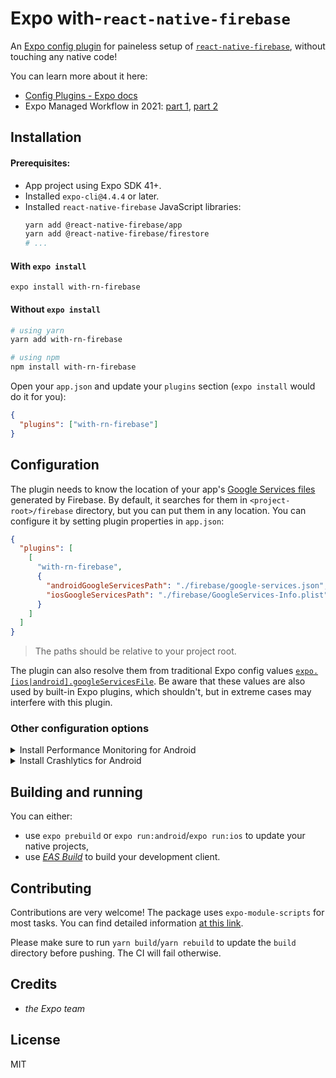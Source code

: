 # Expo with-`react-native-firebase`

An [Expo config plugin](https://docs.expo.io/guides/config-plugins) for paineless setup of [`react-native-firebase`](https://rnfirebase.io/), without touching any native code!

You can learn more about it here:

- [Config Plugins - Expo docs](https://docs.expo.io/guides/config-plugins)
- Expo Managed Workflow in 2021: [part 1](https://blog.expo.io/expo-managed-workflow-in-2021-5b887bbf7dbb), [part 2](https://blog.expo.io/expo-managed-workflow-in-2021-d1c9b68aa10)

## Installation

#### Prerequisites:

- App project using Expo SDK 41+.
- Installed `expo-cli@4.4.4` or later.
- Installed `react-native-firebase` JavaScript libraries:
  ```sh
  yarn add @react-native-firebase/app
  yarn add @react-native-firebase/firestore
  # ...
  ```

#### With `expo install`

```
expo install with-rn-firebase
```

#### Without `expo install`

```sh
# using yarn
yarn add with-rn-firebase

# using npm
npm install with-rn-firebase
```

Open your `app.json` and update your `plugins` section (`expo install` would do it for you):

```json
{
  "plugins": ["with-rn-firebase"]
}
```

## Configuration

The plugin needs to know the location of your app's [Google Services files](https://support.google.com/firebase/answer/7015592#zippy=%2Cin-this-article) generated by Firebase. By default, it searches for them in `<project-root>/firebase` directory, but you can put them in any location. You can configure it by setting plugin properties in `app.json`:

```json
{
  "plugins": [
    [
      "with-rn-firebase",
      {
        "androidGoogleServicesPath": "./firebase/google-services.json",
        "iosGoogleServicesPath": "./firebase/GoogleServices-Info.plist"
      }
    ]
  ]
}
```

> The paths should be relative to your project root.

The plugin can also resolve them from traditional Expo config values [`expo.[ios|android].googleServicesFile`](https://docs.expo.io/versions/v41.0.0/config/app/#googleservicesfile). Be aware that these values are also used by built-in Expo plugins, which shouldn't, but in extreme cases may interfere with this plugin.

### Other configuration options

<details>
<summary>Install Performance Monitoring for Android</summary>

In order to install [Performance Monitoring](https://rnfirebase.io/perf/usage) on Android, set `androidOptions.installPerfMonitoring` to `true`:

```json
{
  "plugins": [
    [
      "with-rn-firebase",
      {
        //...
        "androidOptions": {
          "installPerfMonitoring": true
        }
      }
    ]
  ]
}
```

</details>

<details>
<summary>Install Crashlytics for Android</summary>

In order to install [Crashlytics](https://rnfirebase.io/crashlytics/usage) on Android, set `androidOptions.installCrashlytics` to `true`:

```json
{
  "plugins": [
    [
      "with-rn-firebase",
      {
        ...
        "androidOptions": {
          "installCrashlytics": true
        }
      }
    ]
  ]
}
```

</details>

## Building and running

You can either:

- use `expo prebuild` or `expo run:android`/`expo run:ios` to update your native projects,
- use _[EAS Build](https://docs.expo.io/build/introduction/)_ to build your development client.

## Contributing

Contributions are very welcome! The package uses `expo-module-scripts` for most tasks. You can find detailed information [at this link](https://github.com/expo/expo/tree/master/packages/expo-module-scripts#-config-plugin).

Please make sure to run `yarn build`/`yarn rebuild` to update the `build` directory before pushing. The CI will fail otherwise.

## Credits

- _the Expo team_

## License

MIT
